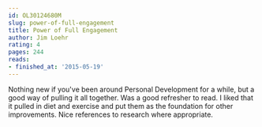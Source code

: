 ```yaml
---
id: OL30124680M
slug: power-of-full-engagement
title: Power of Full Engagement
author: Jim Loehr
rating: 4
pages: 244
reads:
- finished_at: '2015-05-19'
---
```

Nothing new if you've been around Personal Development for a while, but a good way of pulling it all together. Was a good refresher to read. I liked that it pulled in diet and exercise and put them as the foundation for other improvements. Nice references to research where appropriate.
